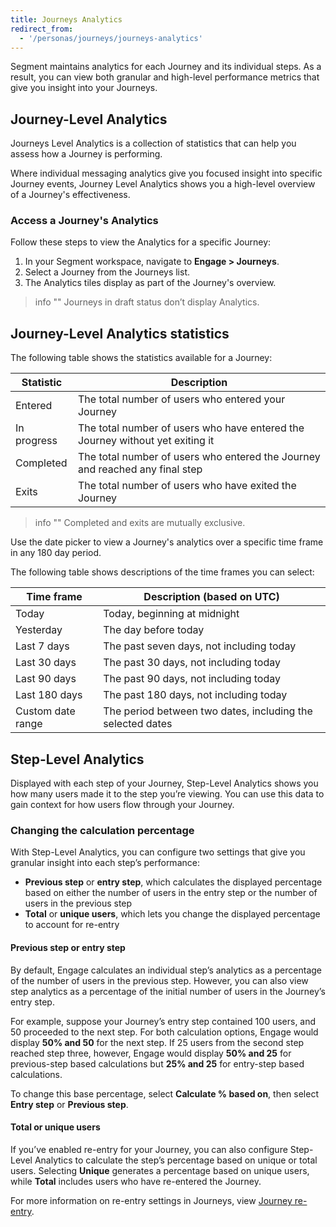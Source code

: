 ```yaml
---
title: Journeys Analytics
redirect_from:
  - '/personas/journeys/journeys-analytics'
---
```


Segment maintains analytics for each Journey and its individual steps. As a result, you can view both granular and high-level performance metrics that give you insight into your Journeys.

## Journey-Level Analytics

Journeys Level Analytics is a collection of statistics that can help you assess how a Journey is performing.

Where individual messaging analytics give you focused insight into specific Journey events, Journey Level Analytics shows you a high-level overview of a Journey's effectiveness.

### Access a Journey's Analytics

Follow these steps to view the Analytics for a specific Journey:

1. In your Segment workspace, navigate to **Engage > Journeys**.
2. Select a Journey from the Journeys list.
3. The Analytics tiles display as part of the Journey's overview.

> info ""
> Journeys in draft status don’t display Analytics.

## Journey-Level Analytics statistics

The following table shows the statistics available for a Journey:

| Statistic   | Description                                                                   |
| ----------- | ----------------------------------------------------------------------------- |
| Entered     | The total number of users who entered your Journey                            |
| In progress | The total number of users who have entered the Journey without yet exiting it |
| Completed   | The total number of users who entered the Journey and reached any final step  |
| Exits       | The total number of users who have exited the Journey                         |

> info ""
> Completed and exits are mutually exclusive.

Use the date picker to view a Journey's analytics over a specific time frame in any 180 day period.

The following table shows descriptions of the time frames you can select:

| Time frame         | Description (based on UTC)                                 |
| ----------------- | ---------------------------------------------------------- |
| Today             | Today, beginning at midnight                               |
| Yesterday         | The day before today                                       |
| Last 7 days       | The past seven days, not including today                   |
| Last 30 days      | The past 30 days, not including today                      |
| Last 90 days      | The past 90 days, not including today                      |
| Last 180 days     | The past 180 days, not including today                     |
| Custom date range | The period between two dates, including the selected dates |

## Step-Level Analytics

Displayed with each step of your Journey, Step-Level Analytics shows you how many users made it to the step you’re viewing. You can use this data to gain context for how users flow through your Journey.

### Changing the calculation percentage

With Step-Level Analytics, you can configure two settings that give you granular insight into each step’s performance:  

- **Previous step** or **entry step**, which calculates the displayed percentage based on either the number of users in the entry step or the number of users in the previous step
- **Total** or **unique users**, which lets you change the displayed percentage to account for re-entry

#### Previous step or entry step

By default, Engage calculates an individual step’s analytics as a percentage of the number of users in the previous step. However, you can also view step analytics as a percentage of the initial number of users in the Journey’s entry step.  

For example, suppose your Journey’s entry step contained 100 users, and 50 proceeded to the next step. For both calculation options, Engage would display **50% and 50** for the next step. If 25 users from the second step reached step three, however, Engage would display **50% and 25** for previous-step based calculations but **25% and 25** for entry-step based calculations.

To change this base percentage, select **Calculate % based on**, then select **Entry step** or **Previous step**.

#### Total or unique users

If you’ve enabled re-entry for your Journey, you can also configure Step-Level Analytics to calculate the step’s percentage based on unique or total users. Selecting **Unique** generates a percentage based on unique users, while **Total** includes users who have re-entered the Journey.

For more information on re-entry settings in Journeys, view [Journey re-entry](/docs/engage/journeys/build-journey/#journey-re-entry).